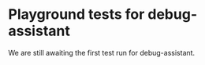 # Playground tests for debug-assistant
We are still awaiting the first test run for debug-assistant.
